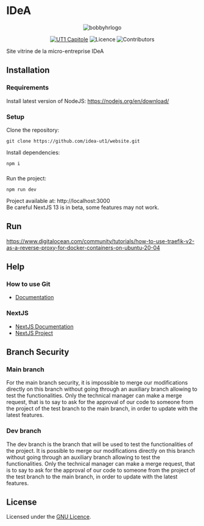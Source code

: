 # IDeA

<p align="center">
  <img alt="bobbyhrlogo" src="https://user-images.githubusercontent.com/78478805/229528159-ee8aea43-5620-48cb-986f-26ef55ac11f1.png">
</p>

<p align="center">
  <a href='https://www.ut-capitole.fr/'><img alt='UT1 Capitole' src='https://img.shields.io/badge/-UT1%20Capitole-red'/></a>
  <img alt="Licence" src="https://img.shields.io/badge/License-GPLv3-blue.svg"/>
  <img alt="Contributors" src="https://badgen.net/github/contributors/idea-ut1/bobbyhr"/>
</p>

Site vitrine de la micro-entreprise IDeA

## Installation

### Requirements

Install latest version of NodeJS:
https://nodejs.org/en/download/

### Setup

Clone the repository:

```shell
git clone https://github.com/idea-ut1/website.git
```

Install dependencies:

```shell
npm i
```

###

Run the project:

```shell
npm run dev
```

Project available at: http://localhost:3000 </br>
Be careful NextJS 13 is in beta, some features may not work.

## Run

https://www.digitalocean.com/community/tutorials/how-to-use-traefik-v2-as-a-reverse-proxy-for-docker-containers-on-ubuntu-20-04

## Help

### How to use Git

- [Documentation](https://www.notion.so/Guide-d-utilisation-Git-4a9f8b1b4efe49ef90175ce983d2e2fe?pvs=4)

### NextJS

- [NextJS Documentation](https://nextjs.org/docs)
- [NextJS Project](https://github.com/shadcn/taxonomy)

## Branch Security

### Main branch

For the main branch security, it is impossible to merge our modifications directly on this branch without going through an auxiliary branch allowing to test the functionalities. Only the technical manager can make a merge request, that is to say to ask for the approval of our code to someone from the project of the test branch to the main branch, in order to update with the latest features.

### Dev branch

The dev branch is the branch that will be used to test the functionalities of the project. It is possible to merge our modifications directly on this branch without going through an auxiliary branch allowing to test the functionalities. Only the technical manager can make a merge request, that is to say to ask for the approval of our code to someone from the project of the test branch to the main branch, in order to update with the latest features.

## License

Licensed under the [GNU Licence](https://github.com/IDeAmiage/BobbyHR/blob/main/LICENSE.md).
